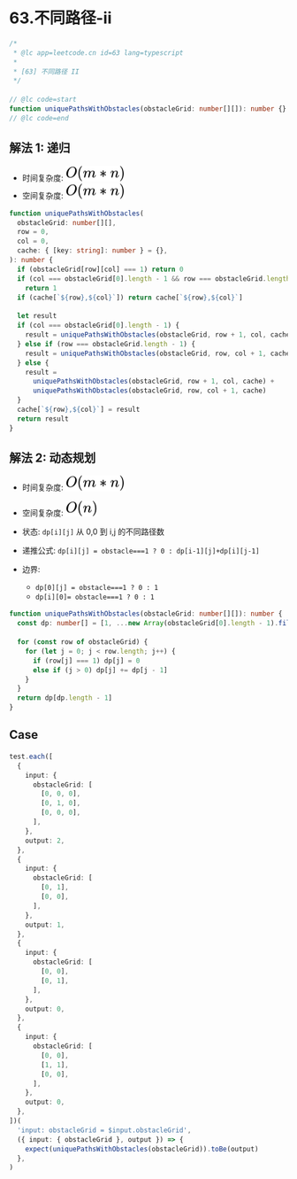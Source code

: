 # 63.不同路径-ii

```ts
/*
 * @lc app=leetcode.cn id=63 lang=typescript
 *
 * [63] 不同路径 II
 */

// @lc code=start
function uniquePathsWithObstacles(obstacleGrid: number[][]): number {}
// @lc code=end
```

## 解法 1: 递归

- 时间复杂度: <!-- $O(m*n)$ --> <img style="transform: translateY(0.1em); background: white;" src="svg/o-m-multiply-n.svg" alt="O(m*n)">
- 空间复杂度: <!-- $O(m*n)$ --> <img style="transform: translateY(0.1em); background: white;" src="svg/o-m-multiply-n.svg" alt="O(m*n)">

```ts
function uniquePathsWithObstacles(
  obstacleGrid: number[][],
  row = 0,
  col = 0,
  cache: { [key: string]: number } = {},
): number {
  if (obstacleGrid[row][col] === 1) return 0
  if (col === obstacleGrid[0].length - 1 && row === obstacleGrid.length - 1)
    return 1
  if (cache[`${row},${col}`]) return cache[`${row},${col}`]

  let result
  if (col === obstacleGrid[0].length - 1) {
    result = uniquePathsWithObstacles(obstacleGrid, row + 1, col, cache)
  } else if (row === obstacleGrid.length - 1) {
    result = uniquePathsWithObstacles(obstacleGrid, row, col + 1, cache)
  } else {
    result =
      uniquePathsWithObstacles(obstacleGrid, row + 1, col, cache) +
      uniquePathsWithObstacles(obstacleGrid, row, col + 1, cache)
  }
  cache[`${row},${col}`] = result
  return result
}
```

## 解法 2: 动态规划

- 时间复杂度: <!-- $O(m*n)$ --> <img style="transform: translateY(0.1em); background: white;" src="svg/o-m-multiply-n.svg" alt="O(m*n)">
- 空间复杂度: <!-- $O(n)$ --> <img style="transform: translateY(0.1em); background: white;" src="svg/o-n.svg" alt="O(n)">

- 状态: `dp[i][j]` 从 0,0 到 i,j 的不同路径数
- 递推公式: `dp[i][j] = obstacle===1 ? 0 : dp[i-1][j]+dp[i][j-1]`
- 边界:
  - `dp[0][j] = obstacle===1 ? 0 : 1`
  - `dp[i][0]= obstacle===1 ? 0 : 1`

```ts
function uniquePathsWithObstacles(obstacleGrid: number[][]): number {
  const dp: number[] = [1, ...new Array(obstacleGrid[0].length - 1).fill(0)]

  for (const row of obstacleGrid) {
    for (let j = 0; j < row.length; j++) {
      if (row[j] === 1) dp[j] = 0
      else if (j > 0) dp[j] += dp[j - 1]
    }
  }
  return dp[dp.length - 1]
}
```

## Case

```ts
test.each([
  {
    input: {
      obstacleGrid: [
        [0, 0, 0],
        [0, 1, 0],
        [0, 0, 0],
      ],
    },
    output: 2,
  },
  {
    input: {
      obstacleGrid: [
        [0, 1],
        [0, 0],
      ],
    },
    output: 1,
  },
  {
    input: {
      obstacleGrid: [
        [0, 0],
        [0, 1],
      ],
    },
    output: 0,
  },
  {
    input: {
      obstacleGrid: [
        [0, 0],
        [1, 1],
        [0, 0],
      ],
    },
    output: 0,
  },
])(
  'input: obstacleGrid = $input.obstacleGrid',
  ({ input: { obstacleGrid }, output }) => {
    expect(uniquePathsWithObstacles(obstacleGrid)).toBe(output)
  },
)
```
